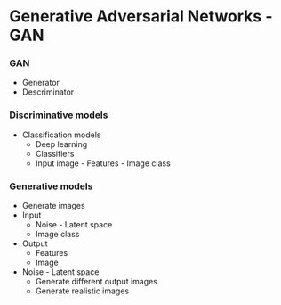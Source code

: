 # Generative Adversarial Networks - GAN

### GAN

- Generator
- Descriminator

### Discriminative models
- Classification models
  - Deep learning
  - Classifiers
  - Input image - Features - Image class

### Generative models
- Generate images
- Input
  - Noise - Latent space
  - Image class 
- Output
  - Features
  - Image
- Noise - Latent space
  - Generate different output images
  - Generate realistic images
